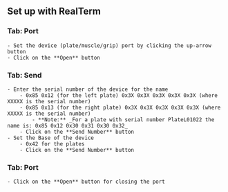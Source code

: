 ## Set up with RealTerm

### Tab: Port
	- Set the device (plate/muscle/grip) port by clicking the up-arrow button
	- Click on the **Open** button
	
### Tab: Send
	- Enter the serial number of the device for the name
		- 0x85 0x12 (for the left plate) 0x3X 0x3X 0x3X 0x3X 0x3X (where XXXXX is the serial number)
		- 0x85 0x13 (for the right plate) 0x3X 0x3X 0x3X 0x3X 0x3X (where XXXXX is the serial number)
			- **Note:** _For a plate with serial number PlateL01022 the name is: 0x85 0x12 0x30 0x31 0x30 0x32_	
		- Click on the **Send Number** button	
	- Set the Base of the device 
		- 0x42 for the plates
		- Click on the **Send Number** button
		
### Tab: Port
	- Click on the **Open** button for closing the port
	
